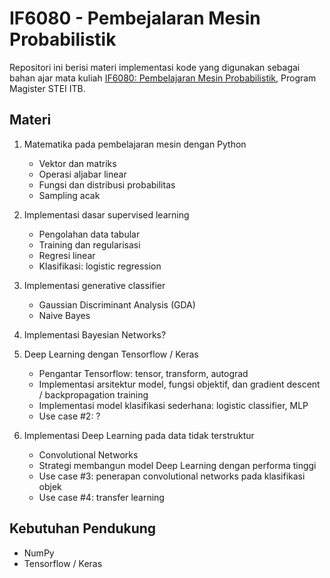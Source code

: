 # IF6080 - Pembejalaran Mesin Probabilistik
Repositori ini berisi materi implementasi kode yang digunakan sebagai bahan ajar mata kuliah [IF6080: Pembelajaran Mesin Probabilistik](https://admission.itb.ac.id/home/matakuliah-non-reguler-public/54), Program Magister STEI ITB.

## Materi
1. Matematika pada pembelajaran mesin dengan Python
    - Vektor dan matriks
    - Operasi aljabar linear
    - Fungsi dan distribusi probabilitas
    - Sampling acak

2. Implementasi dasar supervised learning
    - Pengolahan data tabular
    - Training dan regularisasi
    - Regresi linear
    - Klasifikasi: logistic regression

3. Implementasi generative classifier
    - Gaussian Discriminant Analysis (GDA)
    - Naive Bayes

4. Implementasi Bayesian Networks?

5. Deep Learning dengan Tensorflow / Keras
    - Pengantar Tensorflow: tensor, transform, autograd
    - Implementasi arsitektur model, fungsi objektif, dan gradient descent / backpropagation training
    - Implementasi model klasifikasi sederhana: logistic classifier, MLP
    - Use case #2: ?

6. Implementasi Deep Learning pada data tidak terstruktur
    - Convolutional Networks
    - Strategi membangun model Deep Learning dengan performa tinggi
    - Use case #3: penerapan convolutional networks pada klasifikasi objek
    - Use case #4: transfer learning

## Kebutuhan Pendukung

- NumPy
- Tensorflow / Keras